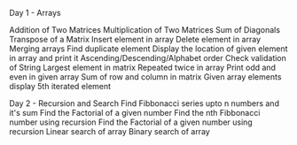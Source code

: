 Day 1 - Arrays

Addition of Two Matrices
Multiplication of Two Matrices
Sum of Diagonals
Transpose of a Matrix
Insert element in array
Delete element in array
Merging arrays
Find duplicate element
Display the location of given element in array and print it
Ascending/Descending/Alphabet order
Check validation of String
Largest element in matrix
Repeated twice in array
Print odd and even in given array
Sum of row and column in matrix
Given array elements display 5th iterated element

Day 2 - Recursion and Search
Find Fibbonacci series upto n numbers and it's sum
Find the Factorial of a given number
Find the nth Fibbonacci number using recursion
Find the Factorial of a given number using recursion
Linear search of array
Binary search of array
